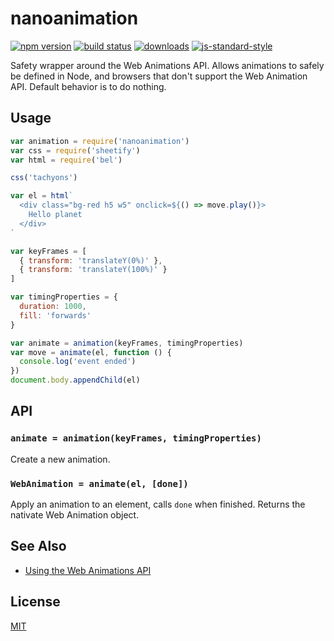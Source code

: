 # nanoanimation
[![npm version][2]][3] [![build status][4]][5]
[![downloads][8]][9] [![js-standard-style][10]][11]

Safety wrapper around the Web Animations API. Allows animations to safely be
defined in Node, and browsers that don't support the Web Animation API. Default
behavior is to do nothing.

## Usage
```js
var animation = require('nanoanimation')
var css = require('sheetify')
var html = require('bel')

css('tachyons')

var el = html`
  <div class="bg-red h5 w5" onclick=${() => move.play()}>
    Hello planet
  </div>
`

var keyFrames = [
  { transform: 'translateY(0%)' },
  { transform: 'translateY(100%)' }
]

var timingProperties = {
  duration: 1000,
  fill: 'forwards'
}

var animate = animation(keyFrames, timingProperties)
var move = animate(el, function () {
  console.log('event ended')
})
document.body.appendChild(el)
```

## API
### `animate = animation(keyFrames, timingProperties)`
Create a new animation.

### `WebAnimation = animate(el, [done])`
Apply an animation to an element, calls `done` when finished. Returns the
nativate Web Animation object.

## See Also
- [Using the Web Animations API](https://developer.mozilla.org/en-US/docs/Web/API/Web_Animations_API/Using_the_Web_Animations_API)

## License
[MIT](https://tldrlegal.com/license/mit-license)

[0]: https://img.shields.io/badge/stability-experimental-orange.svg?style=flat-square
[1]: https://nodejs.org/api/documentation.html#documentation_stability_index
[2]: https://img.shields.io/npm/v/nanoanimation.svg?style=flat-square
[3]: https://npmjs.org/package/nanoanimation
[4]: https://img.shields.io/travis/choojs/nanoanimation/master.svg?style=flat-square
[5]: https://travis-ci.org/choojs/nanoanimation
[6]: https://img.shields.io/codecov/c/github/choojs/nanoanimation/master.svg?style=flat-square
[7]: https://codecov.io/github/choojs/nanoanimation
[8]: http://img.shields.io/npm/dm/nanoanimation.svg?style=flat-square
[9]: https://npmjs.org/package/nanoanimation
[10]: https://img.shields.io/badge/code%20style-standard-brightgreen.svg?style=flat-square
[11]: https://github.com/feross/standard
